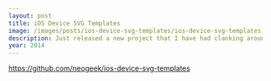 ```yaml
---
layout: post
title: iOS Device SVG Templates
image: /images/posts/ios-device-svg-templates/ios-device-svg-templates.png
description: Just released a new project that I have had clanking around in my head for a while. More devices will be added soon, but I wanted to get the first finished device out in the open rather than waiting until all devices were built.
year: 2014
---
```


<https://github.com/neogeek/ios-device-svg-templates>